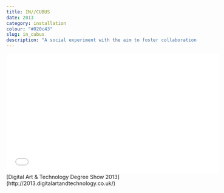 ```yaml
---
title: IN//CUBUS
date: 2013
category: installation
colour: "#020c43"
slug: in_cubus
description: "A social experiment with the aim to foster collaboration between strangers in a physical space."
---
```


<iframe width="560" height="315" src="//www.youtube.com/embed/7iwos1oSYpQ?rel=0" frameborder="0" allowfullscreen></iframe>
[Digital Art & Technology Degree Show 2013](http://2013.digitalartandtechnology.co.uk/)